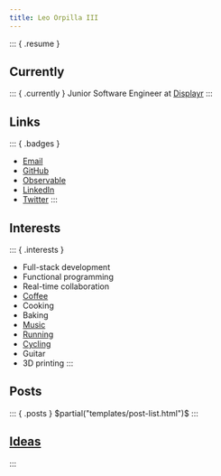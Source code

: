 ```yaml
---
title: Leo Orpilla III
---
```

::: { .resume }
## Currently
::: { .currently }
Junior Software Engineer at [Displayr][displayr]
::: 
## Links 
::: { .badges }
- [Email][email]
- [GitHub][github]
- [Observable][observable]
- [LinkedIn][linkedin]
- [Twitter][twitter]
:::

## Interests
::: { .interests }
- Full-stack development
- Functional programming
- Real-time collaboration
- [Coffee][coffee]
- Cooking
- Baking
- [Music][spotify]
- [Running][strava]
- [Cycling][strava]
- Guitar
- 3D printing
:::


## Posts
::: { .posts }
$partial("templates/post-list.html")$
:::

## [Ideas][ideas]
:::


[email]: mailto:dev@ldgrp.me
[github]: https://github.com/ldgrp
[linkedin]: https://linkedin.com/in/ldgrp
[coffee]: /recipes/coffee.html
[twitter]: https://twitter.com/_ldgrp
[spotify]: https://open.spotify.com/user/lorpilla3
[strava]: https://www.strava.com/athletes/97171311
[displayr]: https://displayr.com/
[ideas]: ideas.html
[observable]: https://observablehq.com/@ldgrp